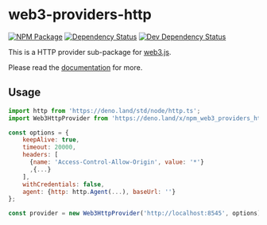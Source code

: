 # web3-providers-http

[![NPM Package][npm-image]][npm-url] [![Dependency Status][deps-image]][deps-url] [![Dev Dependency Status][deps-dev-image]][deps-dev-url]

This is a HTTP provider sub-package for [web3.js][repo].

Please read the [documentation][docs] for more.

## Usage

```js
import http from 'https://deno.land/std/node/http.ts';
import Web3HttpProvider from 'https://deno.land/x/npm_web3_providers_http@0.0.1/mod.js';

const options = {
    keepAlive: true,
    timeout: 20000,
    headers: [
      {name: 'Access-Control-Allow-Origin', value: '*'}
      ,{...}
    ],
    withCredentials: false,
    agent: {http: http.Agent(...), baseUrl: ''}
};

const provider = new Web3HttpProvider('http://localhost:8545', options);
```

[docs]: http://web3js.readthedocs.io/en/1.0/
[repo]: https://github.com/ethereum/web3.js
[npm-image]: https://img.shields.io/npm/dm/web3-providers-http.svg
[npm-url]: https://npmjs.org/package/web3-providers-http
[deps-image]: https://david-dm.org/ethereum/web3.js/1.x/status.svg?path=packages/web3-providers-http
[deps-url]: https://david-dm.org/ethereum/web3.js/1.x?path=packages/web3-providers-http
[deps-dev-image]: https://david-dm.org/ethereum/web3.js/1.x/dev-status.svg?path=packages/web3-providers-http
[deps-dev-url]: https://david-dm.org/ethereum/web3.js/1.x?type=dev&path=packages/web3-providers-http

